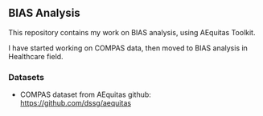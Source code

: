 ## BIAS Analysis
This repository contains my work on BIAS analysis, using AEquitas Toolkit.

I have started working on COMPAS data, then moved to BIAS analysis in Healthcare field.

### Datasets
* COMPAS dataset from AEquitas github: https://github.com/dssg/aequitas
